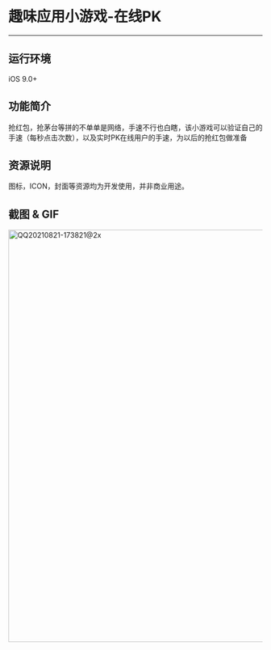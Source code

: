 # 趣味应用小游戏-在线PK

*******************


## 运行环境
iOS 9.0+

## 功能简介
抢红包，抢茅台等拼的不单单是网络，手速不行也白瞎，该小游戏可以验证自己的手速（每秒点击次数），以及实时PK在线用户的手速，为以后的抢红包做准备

## 资源说明
图标，ICON，封面等资源均为开发使用，并非商业用途。

## 截图 & GIF

<img width="816" alt="QQ20210821-173821@2x" src="https://user-images.githubusercontent.com/15797691/130319770-c3daa127-e80b-405d-8af3-340b2a18a63f.png">

